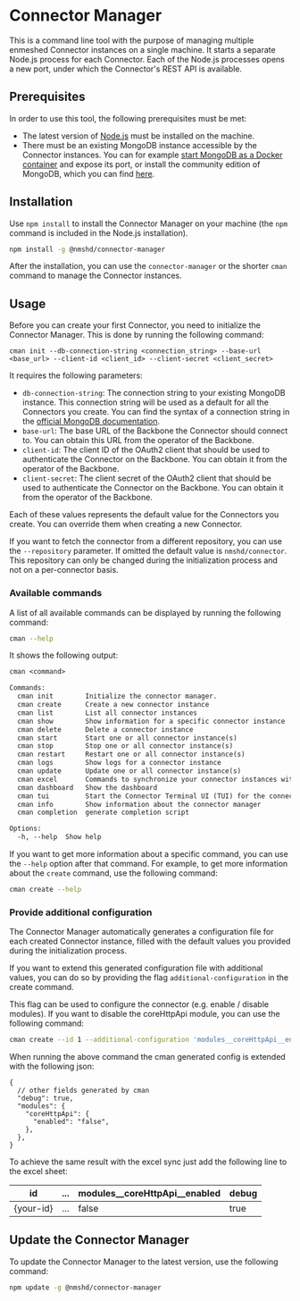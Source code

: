 # Connector Manager

This is a command line tool with the purpose of managing multiple enmeshed Connector instances on a single machine. It starts a separate Node.js process for each Connector. Each of the Node.js processes opens a new port, under which the Connector's REST API is available.

## Prerequisites

In order to use this tool, the following prerequisites must be met:

- The latest version of [Node.js](https://nodejs.org/en/download) must be installed on the machine.
- There must be an existing MongoDB instance accessible by the Connector instances. You can for example [start MongoDB as a Docker container](https://hub.docker.com/_/mongo/) and expose its port, or install the community edition of MongoDB, which you can find [here](https://www.mongodb.com/try/download/community).

## Installation

Use `npm install` to install the Connector Manager on your machine (the `npm` command is included in the Node.js installation).

```bash
npm install -g @nmshd/connector-manager
```

After the installation, you can use the `connector-manager` or the shorter `cman` command to manage the Connector instances.

## Usage

Before you can create your first Connector, you need to initialize the Connector Manager. This is done by running the following command:

```text
cman init --db-connection-string <connection_string> --base-url <base_url> --client-id <client_id> --client-secret <client_secret>
```

It requires the following parameters:

- `db-connection-string`: The connection string to your existing MongoDB instance. This connection string will be used as a default for all the Connectors you create.
  You can find the syntax of a connection string in the [official MongoDB documentation](https://www.mongodb.com/docs/manual/reference/connection-string/#srv-connection-format).
- `base-url`: The base URL of the Backbone the Connector should connect to. You can obtain this URL from the operator of the Backbone.
- `client-id`: The client ID of the OAuth2 client that should be used to authenticate the Connector on the Backbone. You can obtain it from the operator of the Backbone.
- `client-secret`: The client secret of the OAuth2 client that should be used to authenticate the Connector on the Backbone. You can obtain it from the operator of the Backbone.

Each of these values represents the default value for the Connectors you create. You can override them when creating a new Connector.

If you want to fetch the connector from a different repository, you can use the `--repository` parameter. If omitted the default value is `nmshd/connector`. This repository can only be changed during the initialization process and not on a per-connector basis.

### Available commands

A list of all available commands can be displayed by running the following command:

```bash
cman --help
```

It shows the following output:

```txt
cman <command>

Commands:
  cman init        Initialize the connector manager.
  cman create      Create a new connector instance
  cman list        List all connector instances
  cman show        Show information for a specific connector instance
  cman delete      Delete a connector instance
  cman start       Start one or all connector instance(s)
  cman stop        Stop one or all connector instance(s)
  cman restart     Restart one or all connector instance(s)
  cman logs        Show logs for a connector instance
  cman update      Update one or all connector instance(s)
  cman excel       Commands to synchronize your connector instances with an Excel file.
  cman dashboard   Show the dashboard
  cman tui         Start the Connector Terminal UI (TUI) for the connector with the given id.
  cman info        Show information about the connector manager
  cman completion  generate completion script

Options:
  -h, --help  Show help                                                [boolean]
```

If you want to get more information about a specific command, you can use the `--help` option after that command. For example, to get more information about the `create` command, use the following command:

```bash
cman create --help
```

### Provide additional configuration

The Connector Manager automatically generates a configuration file for each created Connector instance, filled with the default values you provided during the initialization process.

If you want to extend this generated configuration file with additional values, you can do so by providing the flag `additional-configuration` in the create command.

This flag can be used to configure the connector (e.g. enable / disable modules). If you want to disable the coreHttpApi module, you can use the following command:

```bash
cman create --id 1 --additional-configuration 'modules__coreHttpApi__enabled=false' --additional-configuration 'debug=true'
```

When running the above command the cman generated config is extended with the following json:

```jsonc
{
  // other fields generated by cman
  "debug": true,
  "modules": {
    "coreHttpApi": {
      "enabled": "false",
    },
  },
}
```

To achieve the same result with the excel sync just add the following line to the excel sheet:

| id        | ... | modules\_\_coreHttpApi\_\_enabled | debug |
| --------- | --- | --------------------------------- | ----- |
| {your-id} | ... | false                             | true  |

## Update the Connector Manager

To update the Connector Manager to the latest version, use the following command:

```bash
npm update -g @nmshd/connector-manager
```
